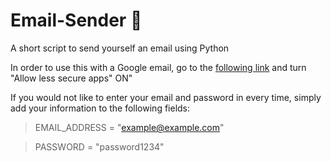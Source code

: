 # Email-Sender   :email:
A short script to send yourself an email using Python

In order to use this with a Google email, go to the [following link](https://myaccount.google.com/lesssecureapps) and turn "Allow less secure apps" ON"

If you would not like to enter your email and password in every time, simply add your information to the following fields:

>EMAIL_ADDRESS = "example@example.com"

>PASSWORD = "password1234"
